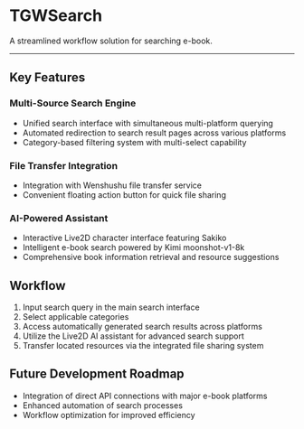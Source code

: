 # TGWSearch

A streamlined workflow solution for searching e-book.

---

## Key Features

### Multi-Source Search Engine
- Unified search interface with simultaneous multi-platform querying
- Automated redirection to search result pages across various platforms
- Category-based filtering system with multi-select capability

### File Transfer Integration
- Integration with Wenshushu file transfer service
- Convenient floating action button for quick file sharing

### AI-Powered Assistant
- Interactive Live2D character interface featuring Sakiko
- Intelligent e-book search powered by Kimi moonshot-v1-8k
- Comprehensive book information retrieval and resource suggestions

## Workflow

1. Input search query in the main search interface
2. Select applicable categories
3. Access automatically generated search results across platforms
4. Utilize the Live2D AI assistant for advanced search support
5. Transfer located resources via the integrated file sharing system

## Future Development Roadmap

- Integration of direct API connections with major e-book platforms
- Enhanced automation of search processes
- Workflow optimization for improved efficiency
